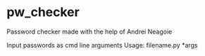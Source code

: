 # pw_checker

Password checker made with the help of Andrei Neagoie

Input passwords as cmd line arguments
Usage: filename.py *args
